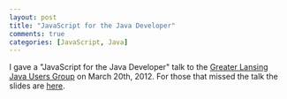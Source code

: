 ```yaml
---
layout: post
title: "JavaScript for the Java Developer"
comments: true
categories: [JavaScript, Java]
---
```

I gave a "JavaScript for the Java Developer" talk to the [Greater Lansing Java Users Group](http://groups.google.com/group/greaterlansingjug?pli=1) on March 20th, 2012.  For those that missed the talk the slides are [here](/speaking/slides/2012/JavaScript-for-the-Java-Developer/).
